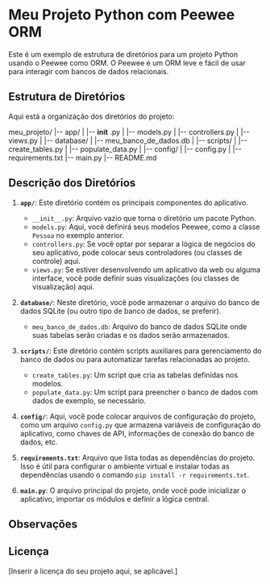 # Meu Projeto Python com Peewee ORM

Este é um exemplo de estrutura de diretórios para um projeto Python usando o Peewee como ORM. O Peewee é um ORM leve e fácil de usar para interagir com bancos de dados relacionais.

## Estrutura de Diretórios

Aqui está a organização dos diretórios do projeto:


meu_projeto/
|-- app/
| |--  **init** .py
| |-- models.py
| |-- controllers.py
| |-- views.py
|
|-- database/
| |-- meu_banco_de_dados.db
|
|-- scripts/
| |-- create_tables.py
| |-- populate_data.py
|
|-- config/
| |-- config.py
|
|-- requirements.txt
|-- main.py
|-- README.md


## Descrição dos Diretórios

1. **`app/`**: Este diretório contém os principais componentes do aplicativo.

   - `__init__.py`: Arquivo vazio que torna o diretório um pacote Python.
   - `models.py`: Aqui, você definirá seus modelos Peewee, como a classe `Pessoa` no exemplo anterior.
   - `controllers.py`: Se você optar por separar a lógica de negócios do seu aplicativo, pode colocar seus controladores (ou classes de controle) aqui.
   - `views.py`: Se estiver desenvolvendo um aplicativo da web ou alguma interface, você pode definir suas visualizações (ou classes de visualização) aqui.
2. **`database/`**: Neste diretório, você pode armazenar o arquivo do banco de dados SQLite (ou outro tipo de banco de dados, se preferir).

   - `meu_banco_de_dados.db`: Arquivo do banco de dados SQLite onde suas tabelas serão criadas e os dados serão armazenados.
3. **`scripts/`**: Este diretório contém scripts auxiliares para gerenciamento do banco de dados ou para automatizar tarefas relacionadas ao projeto.

   - `create_tables.py`: Um script que cria as tabelas definidas nos modelos.
   - `populate_data.py`: Um script para preencher o banco de dados com dados de exemplo, se necessário.
4. **`config/`**: Aqui, você pode colocar arquivos de configuração do projeto, como um arquivo `config.py` que armazena variáveis de configuração do aplicativo, como chaves de API, informações de conexão do banco de dados, etc.
5. **`requirements.txt`**: Arquivo que lista todas as dependências do projeto. Isso é útil para configurar o ambiente virtual e instalar todas as dependências usando o comando `pip install -r requirements.txt`.
6. **`main.py`**: O arquivo principal do projeto, onde você pode inicializar o aplicativo, importar os módulos e definir a lógica central.

## Observações

## Licença

[Inserir a licença do seu projeto aqui, se aplicável.]
